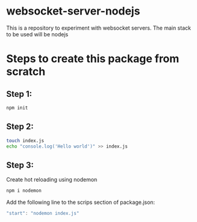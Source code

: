 # websocket-server-nodejs
This is a repository to experiment with websocket servers. The main stack to be used will be nodejs

# Steps to create this package from scratch
## Step 1: 
```sh
npm init
```

## Step 2: 
```sh
touch index.js
echo "console.log('Hello world')" >> index.js
```

## Step 3: 
Create hot reloading using nodemon
```sh
npm i nodemon
```

Add the following line to the scrips section of package.json: 
```javascript
"start": "nodemon index.js"
```
